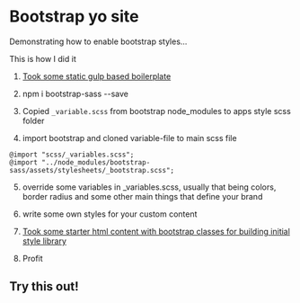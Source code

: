 # Bootstrap yo site

Demonstrating how to enable bootstrap styles...

This is how I did it

1) [Took some static gulp based boilerplate](https://github.com/anttti/static-boilerplate)

2) npm i bootstrap-sass --save

3) Copied `_variable.scss` from bootstrap node_modules to apps style scss folder

4) import bootstrap and cloned variable-file to main scss file
```
@import "scss/_variables.scss";
@import "../node_modules/bootstrap-sass/assets/stylesheets/_bootstrap.scss";
```
5) override some variables in _variables.scss, usually that being colors, border radius and some other main things that define your brand

6) write some own styles for your custom content

7) [Took some starter html content with bootstrap classes for building initial style library](http://getbootstrap.com/examples/theme/)

8) Profit

## Try this out!